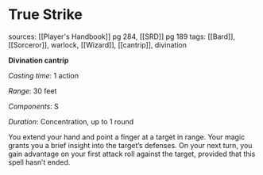 # True Strike
sources: [[Player's Handbook]] pg 284, [[SRD]] pg 189
tags: [[Bard]], [[Sorceror]], warlock, [[Wizard]], [[cantrip]], divination

**Divination cantrip**

*Casting time*: 1 action

*Range*: 30 feet

*Components*: S

*Duration*: Concentration, up to 1 round

You extend your hand and point a finger at a target in range. Your magic grants you a brief insight into the target’s defenses. On your next turn, you gain advantage on your first attack roll against the target, provided that this spell hasn’t ended.
